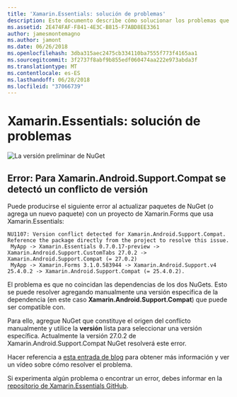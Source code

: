 ```yaml
---
title: 'Xamarin.Essentials: solución de problemas'
description: Este documento describe cómo solucionar los problemas que surgen al desarrollar con la biblioteca Xamarin.Essentials.
ms.assetid: 2E474FAF-F841-4E3C-B815-F7ABD8EE3361
author: jamesmontemagno
ms.author: jamont
ms.date: 06/26/2018
ms.openlocfilehash: 3dba315aec2475cb334110ba7555f773f4165aa1
ms.sourcegitcommit: 3f2737f8abf9b855edf060474aa222e973abda3f
ms.translationtype: MT
ms.contentlocale: es-ES
ms.lasthandoff: 06/28/2018
ms.locfileid: "37066739"
---
```

# <a name="xamarinessentials-troubleshooting"></a>Xamarin.Essentials: solución de problemas

![La versión preliminar de NuGet](~/media/shared/pre-release.png)

## <a name="error-version-conflict-detected-for-xamarinandroidsupportcompat"></a>Error: Para Xamarin.Android.Support.Compat se detectó un conflicto de versión

Puede producirse el siguiente error al actualizar paquetes de NuGet (o agrega un nuevo paquete) con un proyecto de Xamarin.Forms que usa Xamarin.Essentials:

```
NU1107: Version conflict detected for Xamarin.Android.Support.Compat. Reference the package directly from the project to resolve this issue. 
 MyApp -> Xamarin.Essentials 0.7.0.17-preview -> Xamarin.Android.Support.CustomTabs 27.0.2 -> Xamarin.Android.Support.Compat (= 27.0.2) 
 MyApp -> Xamarin.Forms 3.1.0.583944 -> Xamarin.Android.Support.v4 25.4.0.2 -> Xamarin.Android.Support.Compat (= 25.4.0.2).
```

El problema es que no coincidan las dependencias de los dos NuGets. Esto se puede resolver agregando manualmente una versión específica de la dependencia (en este caso **Xamarin.Android.Support.Compat**) que puede ser compatible con.

Para ello, agregue NuGet que constituye el origen del conflicto manualmente y utilice la **versión** lista para seleccionar una versión específica. Actualmente la versión 27.0.2 de Xamarin.Android.Support.Compat NuGet resolverá este error.

Hacer referencia a [esta entrada de blog](https://redth.codes/how-to-fix-the-dreaded-version-conflict-nuget-error-in-your-xamarin-android-projects/) para obtener más información y ver un vídeo sobre cómo resolver el problema.

Si experimenta algún problema o encontrar un error, debes informar en la [repositorio de Xamarin.Essentials GitHub](http://github.com/xamarin/Essentials).
